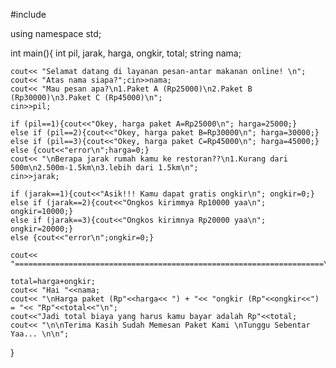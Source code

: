 

#include <iostream>

using namespace std;

int main(){
    int pil, jarak, harga, ongkir, total;
    string nama;

    cout<< "Selamat datang di layanan pesan-antar makanan online! \n";
    cout<< "Atas nama siapa?";cin>>nama;
    cout<< "Mau pesan apa?\n1.Paket A (Rp25000)\n2.Paket B (Rp30000)\n3.Paket C (Rp45000)\n";
    cin>>pil;

    if (pil==1){cout<<"Okey, harga paket A=Rp25000\n"; harga=25000;}
    else if (pil==2){cout<<"Okey, harga paket B=Rp30000\n"; harga=30000;}
    else if (pil==3){cout<<"Okey, harga paket C=Rp45000\n"; harga=45000;}
    else {cout<<"error\n";harga=0;}
    cout<< "\nBerapa jarak rumah kamu ke restoran??\n1.Kurang dari 500m\n2.500m-1.5km\n3.lebih dari 1.5km\n";
    cin>>jarak;

    if (jarak==1){cout<<"Asik!!! Kamu dapat gratis ongkir\n"; ongkir=0;}
    else if (jarak==2){cout<<"Ongkos kirimmya Rp10000 yaa\n"; ongkir=10000;}
    else if (jarak==3){cout<<"Ongkos kirimnya Rp20000 yaa\n"; ongkir=20000;}
    else {cout<<"error\n";ongkir=0;}

    cout<< "=====================================================================\n\n";

    total=harga+ongkir;
    cout<< "Hai "<<nama;
    cout<< "\nHarga paket (Rp"<<harga<< ") + "<< "ongkir (Rp"<<ongkir<<") = "<< "Rp"<<total<<"\n";
    cout<<"Jadi total biaya yang harus kamu bayar adalah Rp"<<total;
    cout<< "\n\nTerima Kasih Sudah Memesan Paket Kami \nTunggu Sebentar Yaa... \n\n";

}

